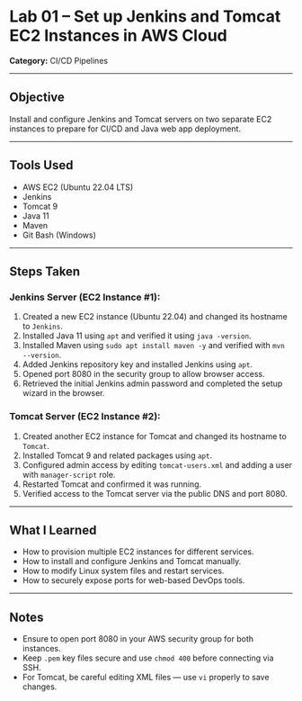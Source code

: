 # Lab 01 – Set up Jenkins and Tomcat EC2 Instances in AWS Cloud

**Category:** CI/CD Pipelines

---

## Objective

Install and configure Jenkins and Tomcat servers on two separate EC2 instances to prepare for CI/CD and Java web app deployment.

---

## Tools Used

- AWS EC2 (Ubuntu 22.04 LTS)
- Jenkins
- Tomcat 9
- Java 11
- Maven
- Git Bash (Windows)

---

## Steps Taken

### Jenkins Server (EC2 Instance #1):
1. Created a new EC2 instance (Ubuntu 22.04) and changed its hostname to `Jenkins`.
2. Installed Java 11 using `apt` and verified it using `java -version`.
3. Installed Maven using `sudo apt install maven -y` and verified with `mvn --version`.
4. Added Jenkins repository key and installed Jenkins using `apt`.
5. Opened port 8080 in the security group to allow browser access.
6. Retrieved the initial Jenkins admin password and completed the setup wizard in the browser.

### Tomcat Server (EC2 Instance #2):
1. Created another EC2 instance for Tomcat and changed its hostname to `Tomcat`.
2. Installed Tomcat 9 and related packages using `apt`.
3. Configured admin access by editing `tomcat-users.xml` and adding a user with `manager-script` role.
4. Restarted Tomcat and confirmed it was running.
5. Verified access to the Tomcat server via the public DNS and port 8080.

---

## What I Learned

- How to provision multiple EC2 instances for different services.
- How to install and configure Jenkins and Tomcat manually.
- How to modify Linux system files and restart services.
- How to securely expose ports for web-based DevOps tools.

---

## Notes

- Ensure to open port 8080 in your AWS security group for both instances.
- Keep `.pem` key files secure and use `chmod 400` before connecting via SSH.
- For Tomcat, be careful editing XML files — use `vi` properly to save changes.
